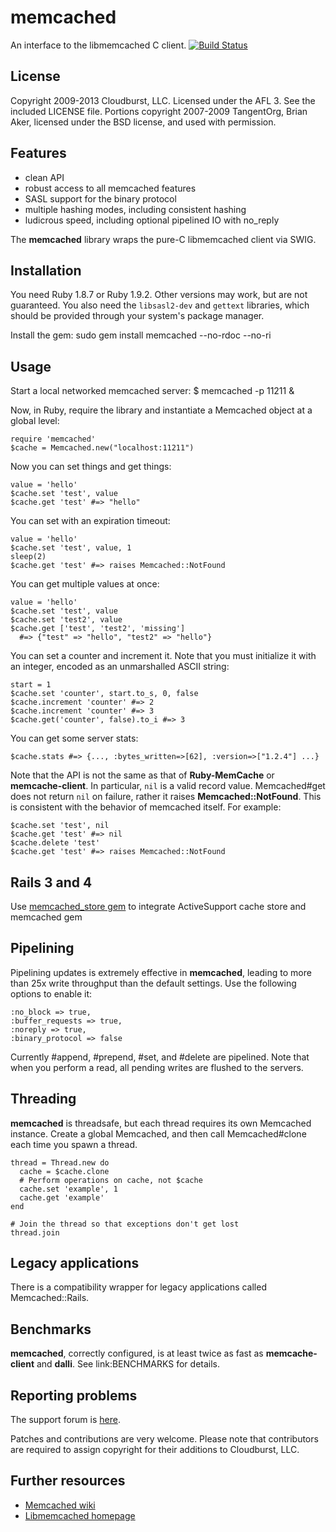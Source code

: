 # memcached

An interface to the libmemcached C client.
[![Build Status](https://travis-ci.org/arthurnn/memcached.svg?branch=master)](https://travis-ci.org/arthurnn/memcached)

## License

Copyright 2009-2013 Cloudburst, LLC. Licensed under the AFL 3. See the
included LICENSE file. Portions copyright 2007-2009 TangentOrg, Brian Aker,
licensed under the BSD license, and used with permission.

## Features

*   clean API
*   robust access to all memcached features
*   SASL support for the binary protocol
*   multiple hashing modes, including consistent hashing
*   ludicrous speed, including optional pipelined IO with no_reply


The **memcached** library wraps the pure-C libmemcached client via SWIG.

## Installation

You need Ruby 1.8.7 or Ruby 1.9.2. Other versions may work, but are not
guaranteed. You also need the `libsasl2-dev` and `gettext` libraries, which
should be provided through your system's package manager.

Install the gem:
    sudo gem install memcached --no-rdoc --no-ri

## Usage

Start a local networked memcached server:
    $ memcached -p 11211 &

Now, in Ruby, require the library and instantiate a Memcached object at a
global level:

    require 'memcached'
    $cache = Memcached.new("localhost:11211")

Now you can set things and get things:

    value = 'hello'
    $cache.set 'test', value
    $cache.get 'test' #=> "hello"

You can set with an expiration timeout:

    value = 'hello'
    $cache.set 'test', value, 1
    sleep(2)
    $cache.get 'test' #=> raises Memcached::NotFound

You can get multiple values at once:

    value = 'hello'
    $cache.set 'test', value
    $cache.set 'test2', value
    $cache.get ['test', 'test2', 'missing']
      #=> {"test" => "hello", "test2" => "hello"}

You can set a counter and increment it. Note that you must initialize it with
an integer, encoded as an unmarshalled ASCII string:

    start = 1
    $cache.set 'counter', start.to_s, 0, false
    $cache.increment 'counter' #=> 2
    $cache.increment 'counter' #=> 3
    $cache.get('counter', false).to_i #=> 3

You can get some server stats:

    $cache.stats #=> {..., :bytes_written=>[62], :version=>["1.2.4"] ...}

Note that the API is not the same as that of **Ruby-MemCache** or
**memcache-client**. In particular, `nil` is a valid record value.
Memcached#get does not return `nil` on failure, rather it raises
**Memcached::NotFound**. This is consistent with the behavior of memcached
itself. For example:

    $cache.set 'test', nil
    $cache.get 'test' #=> nil
    $cache.delete 'test'
    $cache.get 'test' #=> raises Memcached::NotFound

## Rails 3 and 4

Use [memcached_store gem](https://github.com/Shopify/memcached_store) to
integrate ActiveSupport cache store and memcached gem

## Pipelining

Pipelining updates is extremely effective in **memcached**, leading to more
than 25x write throughput than the default settings. Use the following options
to enable it:

    :no_block => true,
    :buffer_requests => true,
    :noreply => true,
    :binary_protocol => false

Currently #append, #prepend, #set, and #delete are pipelined. Note that when
you perform a read, all pending writes are flushed to the servers.

## Threading

**memcached** is threadsafe, but each thread requires its own Memcached
instance. Create a global Memcached, and then call Memcached#clone each time
you spawn a thread.

    thread = Thread.new do
      cache = $cache.clone
      # Perform operations on cache, not $cache
      cache.set 'example', 1
      cache.get 'example'
    end

    # Join the thread so that exceptions don't get lost
    thread.join

## Legacy applications

There is a compatibility wrapper for legacy applications called
Memcached::Rails.

## Benchmarks

**memcached**, correctly configured, is at least twice as fast as
**memcache-client** and **dalli**. See link:BENCHMARKS for details.

## Reporting problems

The support forum is [here](http://github.com/arthurnn/memcached/issues).

Patches and contributions are very welcome. Please note that contributors are
required to assign copyright for their additions to Cloudburst, LLC.

## Further resources

*   [Memcached wiki](https://github.com/memcached/memcached/wiki)
*   [Libmemcached homepage](http://libmemcached.org)

